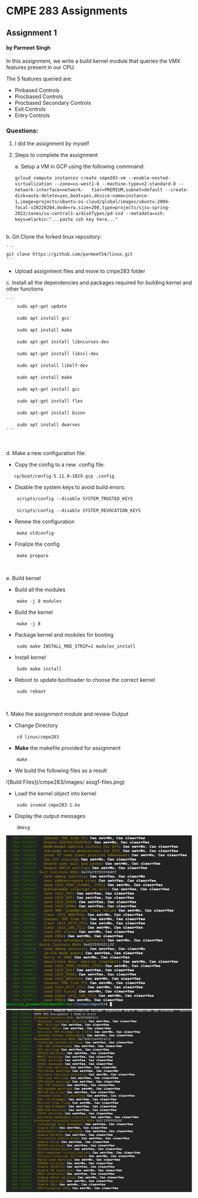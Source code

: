 # CMPE 283 Assignments

## Assignment 1
#### by Parmeet Singh

In this assignment, we write a build kernel module that queries the VMX features present in our CPU.

The 5 features queried are:

- Pinbased Controls
- Procbased Controls
- Procbased Secondary Controls
- Exit Controls
- Entry Controls


### Questions:

1. I did the assignment by myself

2. Steps to complete the assignment

    a. Setup a VM in GCP using the following commnand:

    ```
    gcloud compute instances create cmpe283-vm --enable-nested-virtualization --zone=us-west1-b --machine-type=n2-standard-8 --network-interface=network-   tier=PREMIUM,subnet=default --create-disk=auto-delete=yes,boot=yes,device-name=instance-1,image=projects/ubuntu-os-cloud/global/images/ubuntu-2004-     focal-v20220204,mode=rw,size=200,type=projects/sjsu-spring-2022/zones/us-central1-a/diskTypes/pd-ssd --metadata=ssh-keys=mlarkin:"...paste ssh key here..."

    ```

<br/>
    b. Git Clone the forked linux repository:

    ```
    git clone https://github.com/parmeet54/linux.git
    ```

   - Upload assignment files and move to cmpe283 folder
    <br/>

   c. Install all the dependencies and packages required for building kernel and other functions

    ```
        sudo apt-get update

        sudo apt install gcc

        sudo apt install make

        sudo apt-get install libncurses-dev

        sudo apt-get install libssl-dev

        sudo apt install libelf-dev

        sudo apt install make

        sudo apt-get install gcc

        sudo apt-get install flex

        sudo apt-get install bison

        sudo apt install dwarves
    ```
<br/>

   d. Make a new configuration file:


- Copy the config to a new .config file:

```   
   cp/boot/config-5.11.0-1029-gcp .config

```

- Disable the system keys to avoid build errors:

```   
    scripts/config --disable SYSTEM_TRUSTED_KEYS

    scripts/config --disable SYSTEM_REVOCATION_KEYS

```

- Renew the configuration

```
    make oldconfig
```

- Finalize the config
```
    make prepare
```
<br/>


e. Build kernel

- Build all the modules
```
    make -j 8 modules
```


- Build the kernel
```
    make -j 8
```

- Package kernel and modules for booting
```
    sudo make INSTALL_MOD_STRIP=1 modules_install
```

- Install kernel
```
    Sudo make install
```

- Reboot to update bootloader to choose the correct kernel
```
    sudo reboot 
```
<br/>

f. Make the assignment module and review Output

- Change Directory
```
    cd linux/cmpe283
```

- **Make** the makefile provided for assignment
```
    make
```
- We build the following files as a result

![Build Files](/cmpe283/images/ assg1-files.png)

- Load the kernel object into kernel

```
    sudo insmod cmpe283-1.ko
```
- Display the output messages
```
    dmesg
```

![Output 1](/cmpe283/images/assg1-output1.png)
![Output 2](/cmpe283/images/assg1-output2.png)
